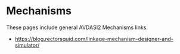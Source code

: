 # Mechanisms

These pages include general AVDASI2 Mechanisms links.

* https://blog.rectorsquid.com/linkage-mechanism-designer-and-simulator/
